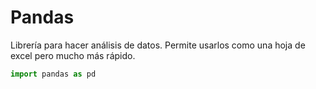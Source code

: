 # Pandas
  
  
Librería para hacer análisis de datos. Permite usarlos como una hoja de excel pero mucho más rápido.

```python
import pandas as pd
```
